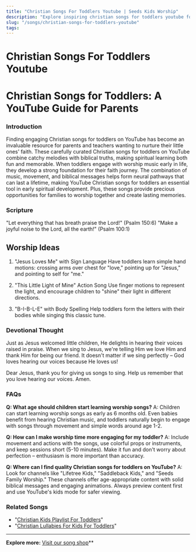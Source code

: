 ```yaml
---
title: "Christian Songs For Toddlers Youtube | Seeds Kids Worship"
description: "Explore inspiring christian songs for toddlers youtube for children's worship and faith development. Biblical music resources for families and ministry."
slug: "/songs/christian-songs-for-toddlers-youtube"
tags:
---
```


# Christian Songs For Toddlers Youtube

# Christian Songs for Toddlers: A YouTube Guide for Parents

### Introduction
Finding engaging Christian songs for toddlers on YouTube has become an invaluable resource for parents and teachers wanting to nurture their little ones' faith. These carefully curated Christian songs for toddlers on YouTube combine catchy melodies with biblical truths, making spiritual learning both fun and memorable. When toddlers engage with worship music early in life, they develop a strong foundation for their faith journey. The combination of music, movement, and biblical messages helps form neural pathways that can last a lifetime, making YouTube Christian songs for toddlers an essential tool in early spiritual development. Plus, these songs provide precious opportunities for families to worship together and create lasting memories.

### Scripture
"Let everything that has breath praise the Lord!" (Psalm 150:6)
"Make a joyful noise to the Lord, all the earth!" (Psalm 100:1)

## Worship Ideas
1. "Jesus Loves Me" with Sign Language
Have toddlers learn simple hand motions: crossing arms over chest for "love," pointing up for "Jesus," and pointing to self for "me."

2. "This Little Light of Mine" Action Song
Use finger motions to represent the light, and encourage children to "shine" their light in different directions.

3. "B-I-B-L-E" with Body Spelling
Help toddlers form the letters with their bodies while singing this classic tune.

### Devotional Thought
Just as Jesus welcomed little children, He delights in hearing their voices raised in praise. When we sing to Jesus, we're telling Him we love Him and thank Him for being our friend. It doesn't matter if we sing perfectly – God loves hearing our voices because He loves us!

Dear Jesus, thank you for giving us songs to sing. Help us remember that you love hearing our voices. Amen.

### FAQs

**Q: What age should children start learning worship songs?**
A: Children can start learning worship songs as early as 6 months old. Even babies benefit from hearing Christian music, and toddlers naturally begin to engage with songs through movement and simple words around age 1-2.

**Q: How can I make worship time more engaging for my toddler?**
A: Include movement and actions with the songs, use colorful props or instruments, and keep sessions short (5-10 minutes). Make it fun and don't worry about perfection – enthusiasm is more important than accuracy.

**Q: Where can I find quality Christian songs for toddlers on YouTube?**
A: Look for channels like "Lifetree Kids," "Saddleback Kids," and "Seeds Family Worship." These channels offer age-appropriate content with solid biblical messages and engaging animations. Always preview content first and use YouTube's kids mode for safer viewing.

### Related Songs

- "[Christian Kids Playlist For Toddlers](/songs/christian-kids-playlist-for-toddlers/)"
- "[Christian Lullabies For Kids For Toddlers](/songs/christian-lullabies-for-kids-for-toddlers/)"

---

**Explore more:** [Visit our song shop](https://seedskidsworship.com/shop)**

<!-- Schema Markup -->
<script type="application/ld+json">
{
  "@context": "https://schema.org",
  "@type": "MusicRecording",
  "name": "Christian Songs For Toddlers Youtube",
  "byArtist": {
    "@type": "MusicGroup",
    "name": "Seeds Kids Worship"
  },
  "isFamilyFriendly": true,
  "url": "https://seedskidsworship.com/songs/christian-songs-for-toddlers-youtube/"
}
</script>